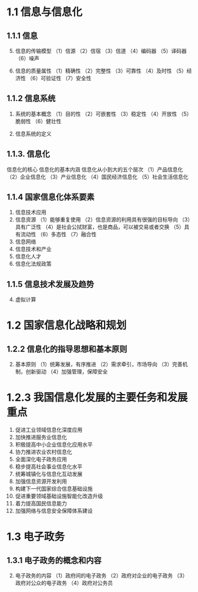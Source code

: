 # 1.1 信息与信息化
## 1.1.1 信息
5. 信息的传输模型
（1）信源
（2）信宿
（3）信道
（4）编码器
（5）译码器
（6）噪声

6. 信息的质量属性
（1）精确性
（2）完整性
（3）可靠性
（4）及时性
（5）经济性
（6）可验证性
（7）安全性

 ## 1.1.2 信息系统
 
 1. 系统的基本概念
（1）目的性
（2）可嵌套性
（3）稳定性
（4）开放性
（5）脆弱性
（6）健壮性

2. 信息系统的定义

## 1.1.3. 信息化
信息化的核心
信息化的基本内涵
信息化从小到大的五个层次
（1）产品信息化
（2）企业信息化
（3）产业信息化
（4）国民经济信息化
（5）社会生活信息化
## 1.1.4 国家信息化体系要素
1. 信息技术应用
2. 信息资源
（1）能够重复使用
（2）信息资源的利用具有很强的目标导向
（3）具有广泛性
（4）是社会公拭财富，也是商品，可以被交易或者交换
（5）具有流动性
（6）多态性
（7）融合性
3. 信息网络
4. 信息技术和产业
5. 信息化人才
6. 信息化法规政策

## 1.1.5 信息技术发展及趋势
4. 虚拟计算

# 1.2 国家信息化战略和规划
## 1.2.2 信息化的指导思想和基本原则

2. 基本原则
（1）统筹发展，有序推进
（2）需求牵引，市场导向
（3）完善机制，创新驱动
（4）加强管理，保障安全

# 1.2.3 我国信息化发展的主要任务和发展重点
1. 促进工业领域信息化深度应用
2. 加快推进服务业信息化
3. 积极提高中小企业信息化应用水平
4. 协力推进农业农村信息化
5. 全面深化电子政务应用
6. 稳步提高社会事业信息化水平
7. 统筹城镇化与信息化互动发展
8. 加强信息资源开发利用
9. 构建下一代国家综合信息基础设施
10. 促进重要领域基础设施智能化改造升级
11. 着力提高国民信息能力
12. 加强网络与信息安全保障体系建设

# 1.3 电子政务
## 1.3.1 电子政务的概念和内容
2. 电子政务的内容
（1）政府间的电子政务
（2）政府对企业的电子政务
（3）政府对公众的电子政务
（4）政府对公务员


